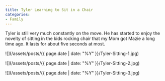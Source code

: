 ```yaml
---
title: Tyler Learning to Sit in a Chair
categories:
- Family
---
```


Tyler is still very much constantly on the move. He has started to enjoy the novelty of sitting in the kids rocking chair that my Mom got Mazie a long time ago. It lasts for about five seconds at most.



  
   ![](/assets/posts/{{ page.date | date: "%Y" }}/Tyler-Sitting-1.jpg)
  

  
   ![](/assets/posts/{{ page.date | date: "%Y" }}/Tyler-Sitting-2.jpg)
  

  
   ![](/assets/posts/{{ page.date | date: "%Y" }}/Tyler-Sitting-3.jpg)
  


